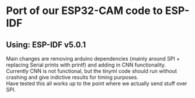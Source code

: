 # Port of our ESP32-CAM code to ESP-IDF
## Using: ESP-IDF v5.0.1
Main changes are removing arduino dependencies (mainly around SPI + replacing Serial prints with printf) and adding in CNN functionality. <br>
Currently CNN is not functional, but the tinyml code should run without crashing and give indictive results for timing purposes. <br>
Have tested this all works up to the point where we actually send stuff over SPI.
